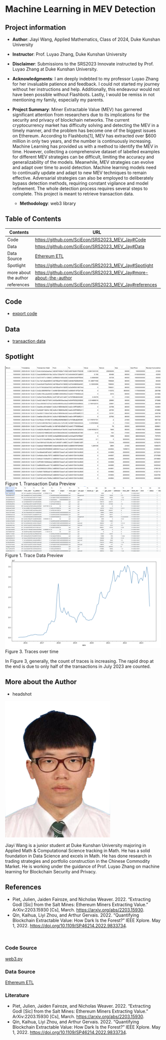 # Machine Learning in MEV Detection
## Project information
- **Author**: Jiayi Wang, Applied Mathematics, Class of 2024, Duke Kunshan University
- **Instructor**: Prof. Luyao Zhang, Duke Kunshan University
- **Disclaimer**: Submissions to the SRS2023 Innovate instructed by Prof. Luyao Zhang at Duke Kunshan University.
- **Acknowledgments**: I am deeply indebted to my professor Luyao Zhang for her invaluable patience and feedback. I could not started my journey without her instructions and help. Additionally, this endeavour would not have been possible without Flashbots. Lastly, I would be remiss in not mentioning my family, especially my parents.
- **Project Summary**: 
Miner Extractable Value (MEV) has garnered significant attention from researchers due to its implications for the security and privacy of blockchain networks. The current cryptocurrency market has difficulty solving and detecting the MEV in a timely manner, and the problem has become one of the biggest issues on Ethereum. According to Flashbots[1], MEV has extracted over $600 million in only two years, and the number is continuously increasing. Machine Learning has provided us with a method to identify the MEV in time. However, collecting a comprehensive dataset of labelled examples for different MEV strategies can be difficult, limiting the accuracy and generalizability of the models. Meanwhile, MEV strategies can evolve and adapt over time to avoid detection. Machine learning models need to continually update and adapt to new MEV techniques to remain effective. Adversarial strategies can also be employed to deliberately bypass detection methods, requiring constant vigilance and model refinement. The whole detection process requires several steps to complete. This project is meant to retrieve transaction data. 
 


  - **Methodology**: web3 library


## Table of Contents
| Contents  | URL |
| ------------- | ------------- |
| Code  | https://github.com/SciEcon/SRS2023_MEV_Jay#Code  |
| Data  | https://github.com/SciEcon/SRS2023_MEV_Jay#Data  |
| Data Source  |  [Ethereum ETL](https://github.com/blockchain-etl/ethereum-etl)  |
| Spotlight  | https://github.com/SciEcon/SRS2023_MEV_Jay#Spotlight  |
| more about the author  | https://github.com/SciEcon/SRS2023_MEV_Jay#more-about-the-author |
| references  | https://github.com/SciEcon/SRS2023_MEV_Jay#references  |





## Code
- [export code](https://github.com/SciEcon/SRS2023_MEV_Jay/blob/main/code/SRS_Innovate.ipynb)

## Data
- [transaction data](https://github.com/SciEcon/SRS2023_MEV_Jay/blob/main/data/transaction_export.csv)

## Spotlight
<img src="./spotlight/截屏2023-06-29%2000.19.15.png">
Figure 1. Transaction Data Preview

<img src="./spotlight/截屏2023-07-15 14.30.53.png">
Figure 1. Trace Data Preview

<img src="./spotlight/截屏2023-07-16 19.23.22.png">
Figure 3. Traces over time

In Figure 3, generally, the count of traces is increasing. The rapid drop at the end is due to only half of the transactions in July 2023 are counted.

## More about the Author
- headshot
 
<img width="340" height="440" src="./spotlight/Wang%20Jiayi_Photo.png">



Jiayi Wang is a junior student at Duke Kunshan University majoring in Applied Math & Computational Science tracking in Math. He has a solid foundation in Data Science and excels in Math. He has done research in trading strategies and portfolio construction in the Chinese Commodity Market. He is working under the guidance of Prof. Luyao Zhang on machine learning for Blockchain Security and Privacy.


## References
- Piet, Julien, Jaiden Fairoze, and Nicholas Weaver. 2022. “Extracting Godl [Sic] from the Salt Mines: Ethereum Miners Extracting Value.” ArXiv:2203.15930 [Cs], March. https://arxiv.org/abs/2203.15930.
- Qin, Kaihua, Liyi Zhou, and Arthur Gervais. 2022. “Quantifying Blockchain Extractable Value: How Dark Is the Forest?” IEEE Xplore. May 1, 2022. https://doi.org/10.1109/SP46214.2022.9833734.

‌
‌

### Code Source
[web3.py](https://github.com/ethereum/web3.py)

### Data Source
[Ethereum ETL]([https://github.com/ethereum/web3.py](https://github.com/blockchain-etl/ethereum-etl))

### Literature
- Piet, Julien, Jaiden Fairoze, and Nicholas Weaver. 2022. “Extracting Godl [Sic] from the Salt Mines: Ethereum Miners Extracting Value.” ArXiv:2203.15930 [Cs], March. https://arxiv.org/abs/2203.15930.
- Qin, Kaihua, Liyi Zhou, and Arthur Gervais. 2022. “Quantifying Blockchain Extractable Value: How Dark Is the Forest?” IEEE Xplore. May 1, 2022. https://doi.org/10.1109/SP46214.2022.9833734.

